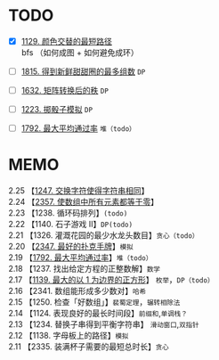 
#  TODO
- [x] [1129. 颜色交替的最短路径](https://leetcode.cn/problems/shortest-path-with-alternating-colors/submissions/)  
        bfs （如何成图 + 如何避免成环）
- [ ] [1815. 得到新鲜甜甜圈的最多组数](https://leetcode.cn/problems/maximum-number-of-groups-getting-fresh-donuts/) `DP`
- [ ] [1632. 矩阵转换后的秩](https://leetcode.cn/problems/rank-transform-of-a-matrix/) `DP`
- [ ] [1223. 掷骰子模拟](https://leetcode.cn/problems/dice-roll-simulation/) `DP`  
- [ ] [1792. 最大平均通过率](https://leetcode.cn/problems/maximum-average-pass-ratio/) `堆（todo）`   


# MEMO
2.25 【[1247. 交换字符使得字符串相同](./everyday/1247.%20%E4%BA%A4%E6%8D%A2%E5%AD%97%E7%AC%A6%E4%BD%BF%E5%BE%97%E5%AD%97%E7%AC%A6%E4%B8%B2%E7%9B%B8%E5%90%8C.js)】  
2.24 【[2357. 使数组中所有元素都等于零](./everyday/2357.%20%E4%BD%BF%E6%95%B0%E7%BB%84%E4%B8%AD%E6%89%80%E6%9C%89%E5%85%83%E7%B4%A0%E9%83%BD%E7%AD%89%E4%BA%8E%E9%9B%B6.js)】   
2.23 【1238. 循环码排列】`(todo)`  
2.22 【1140. 石子游戏 II】`DP(todo)`  
2.21 【1326. 灌溉花园的最少水龙头数目】`贪心（todo）`    
2.20 【[2347. 最好的扑克手牌](./everyday/2347.%20%E6%9C%80%E5%A5%BD%E7%9A%84%E6%89%91%E5%85%8B%E6%89%8B%E7%89%8C.js)】`模拟`  
2.19 【[1792. 最大平均通过率](https://leetcode.cn/problems/maximum-average-pass-ratio/)】`堆（todo）`    
2.18 【1237. 找出给定方程的正整数解】`数学`  
2.17 【[1139. 最大的以 1 为边界的正方形](https://leetcode.cn/problems/largest-1-bordered-square/)】 `枚举`，`DP（todo）`  
2.16 【2341. 数组能形成多少数对】`哈希`  
2.15 【1250. 检查「好数组」】`裴蜀定理`，`辗转相除法`  
2.14 【1124. 表现良好的最长时间段】`前缀和`,`单调栈？`  
2.13 【1234. 替换子串得到平衡字符串】 `滑动窗口`,`双指针`   
2.12 【1138. 字母板上的路径】`模拟`   
2.11 【2335. 装满杯子需要的最短总时长】`贪心`   
